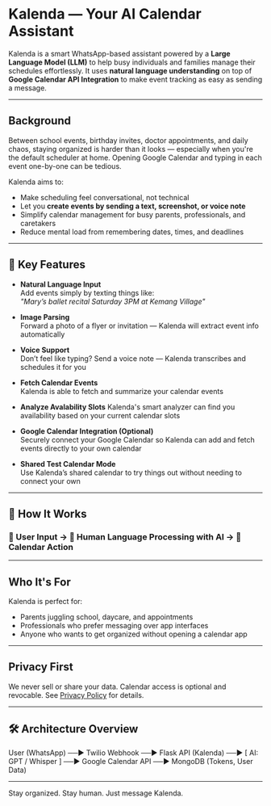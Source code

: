 # Kalenda — Your AI Calendar Assistant

Kalenda is a smart WhatsApp-based assistant powered by a **Large Language Model (LLM)** to help busy individuals and families manage their schedules effortlessly. It uses **natural language understanding** on top of **Google Calendar API Integration** to make event tracking as easy as sending a message.

---

## Background

Between school events, birthday invites, doctor appointments, and daily chaos, staying organized is harder than it looks — especially when you're the default scheduler at home. Opening Google Calendar and typing in each event one-by-one can be tedious.

Kalenda aims to:

- Make scheduling feel conversational, not technical
- Let you **create events by sending a text, screenshot, or voice note**
- Simplify calendar management for busy parents, professionals, and caretakers
- Reduce mental load from remembering dates, times, and deadlines

---

## 🔧 Key Features

- **Natural Language Input**  
  Add events simply by texting things like:  
  _"Mary’s ballet recital Saturday 3PM at Kemang Village"_

- **Image Parsing**  
  Forward a photo of a flyer or invitation — Kalenda will extract event info automatically

- **Voice Support**  
  Don’t feel like typing? Send a voice note — Kalenda transcribes and schedules it for you

- **Fetch Calendar Events**  
  Kalenda is able to fetch and summarize your calendar events
  
- **Analyze Avalability Slots**
  Kalenda's smart analyzer can find you availability based on your current calendar slots

- **Google Calendar Integration (Optional)**  
  Securely connect your Google Calendar so Kalenda can add and fetch events directly to your own calendar

- **Shared Test Calendar Mode**  
  Use Kalenda’s shared calendar to try things out without needing to connect your own

---

## 🔁 How It Works

### 📲 User Input → 🧠 Human Language Processing with AI → 📆 Calendar Action

---

## Who It's For

Kalenda is perfect for:

- Parents juggling school, daycare, and appointments  
- Professionals who prefer messaging over app interfaces  
- Anyone who wants to get organized without opening a calendar app

---

## Privacy First
We never sell or share your data. Calendar access is optional and revocable. See [Privacy Policy](./PRIVACY) for details.

---

## 🛠️ Architecture Overview
User (WhatsApp) ──▶ Twilio Webhook ──▶ Flask API (Kalenda) ──▶ [ AI: GPT / Whisper ] ──▶ Google Calendar API ──▶ MongoDB (Tokens, User Data)

---

Stay organized. Stay human. Just message Kalenda.

